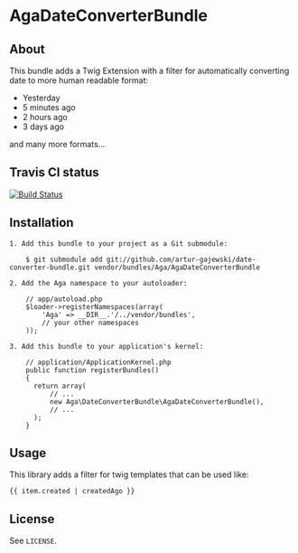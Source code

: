 # AgaDateConverterBundle #

## About ##

This bundle adds a Twig Extension with a filter for automatically converting date to more human readable format:

- Yesterday
- 5 minutes ago
- 2 hours ago
- 3 days ago

and many more formats...

## Travis CI status

[![Build Status](https://secure.travis-ci.org/artur-gajewski/date-converter-bundle.png)](https://travis-ci.org/artur-gajewski/date-converter-bundle)

## Installation ##

    1. Add this bundle to your project as a Git submodule:

        $ git submodule add git://github.com/artur-gajewski/date-converter-bundle.git vendor/bundles/Aga/AgaDateConverterBundle

    2. Add the Aga namespace to your autoloader:

        // app/autoload.php
        $loader->registerNamespaces(array(
            'Aga' => __DIR__.'/../vendor/bundles',
            // your other namespaces
        ));

    3. Add this bundle to your application's kernel:

        // application/ApplicationKernel.php
        public function registerBundles()
        {
          return array(
              // ...
              new Aga\DateConverterBundle\AgaDateConverterBundle(),
              // ...
          );
        }

## Usage ##

This library adds a filter for twig templates that can be used like:

    {{ item.created | createdAgo }}

## License ##

See `LICENSE`.
